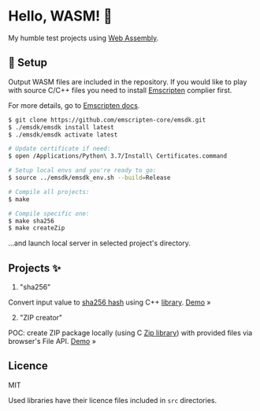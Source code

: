 # Hello, WASM! 👋

My humble test projects using [Web Assembly](https://webassembly.org/).

## 🐙 Setup

Output WASM files are included in the repository. If you would like to play with source C/C++ files you need to install [Emscripten](https://emscripten.org/) complier first.

For more details, go to [Emscripten docs](https://emscripten.org/docs/getting_started/downloads.html).

```bash
$ git clone https://github.com/emscripten-core/emsdk.git
$ ./emsdk/emsdk install latest
$ ./emsdk/emsdk activate latest

# Update certificate if need:
$ open /Applications/Python\ 3.7/Install\ Certificates.command

# Setup local envs and you're ready to go:
$ source ../emsdk/emsdk_env.sh --build=Release
```

```bash
# Compile all projects:
$ make

# Compile specific one:
$ make sha256
$ make createZip
```

...and launch local server in selected project's directory.

## Projects ✨

1. "sha256"

Convert input value to [sha256 hash](https://en.wikipedia.org/wiki/SHA-2) using C++ [library](http://www.zedwood.com/article/cpp-sha256-function). [Demo](https://piotrkabacinski.github.io/WASM-experiments/hash/) &raquo;

2. "ZIP creator"

POC: create ZIP package locally (using C [Zip library](https://github.com/kuba--/zip)) with provided files via browser's File API. [Demo](https://piotrkabacinski.github.io/WASM-experiments/zip/) &raquo;

## Licence

MIT

Used libraries have their licence files included in `src` directories.
